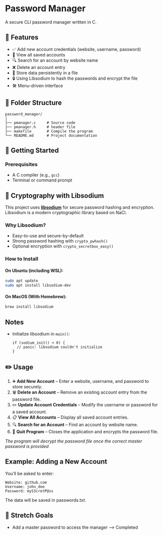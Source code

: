 # Password Manager
A secure CLI password manager written in C. 

## 🧰 Features

- ✅ Add new account credentials (website, username, password)
- 📄 View all saved accounts
- 🔍 Search for an account by website name
- ❌ Delete an account entry
- 💾 Store data persistently in a file
- 🔒 Using Libsodium to hash the passwords and encrypt the file
- 🛠 Menu-driven interface

## 📁 Folder Structure
```
password_manager/
│
├── pmanager.c     # Source code
├── pmanager.h     # header file
├── makefile       # Compile the program
└── README.md      # Project documentation
```


## 🔧 Getting Started

### Prerequisites
- A C compiler (e.g., `gcc`)
- Terminal or command prompt

## 🔐 Cryptography with Libsodium

This project uses [**libsodium**](https://libsodium.gitbook.io/doc/) for secure password hashing and encryption.  
Libsodium is a modern cryptographic library based on NaCl.

### Why Libsodium?
- Easy-to-use and secure-by-default
- Strong password hashing with `crypto_pwhash()`
- Optional encryption with `crypto_secretbox_easy()`

### How to Install

#### On Ubuntu (including WSL):
```bash
sudo apt update
sudo apt install libsodium-dev
```
#### On MacOS (With Homebrew):
```bash
brew install libsodium
```
## Notes
- Initialize libsodium in ``main()``:
  ```
  if (sodium_init() < 0) {
    // panic: libsodium couldn't initialize
  }
  ```

## ✏️ Usage
1. ➕ **Add New Account** – Enter a website, username, and password to store securely.
2. 🗑️ **Delete an Account** – Remove an existing account entry from the password file.
3. ✏️ **Update Account Credentials** – Modify the username or password for a saved account.
4. 📋 **View All Accounts** – Display all saved account entries.
5. 🔍 **Search for an Account** – Find an account by website name.
6. 🚪 **Quit Program** – Closes the application and encrypts the password file.

*The program will decrypt the password file once the correct master password is provided* 

## Example: Adding a New Account
You’ll be asked to enter:
```
Website: github.com
Username: john_doe
Password: myS3cretP@ss
```
The data will be saved in passwords.txt.

## 🌱 Stretch Goals
- Add a master password to access the manager --> Completed
